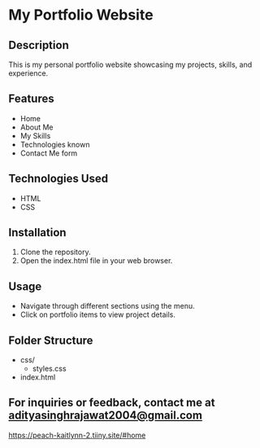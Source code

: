 # My Portfolio Website

## Description
This is my personal portfolio website showcasing my projects, skills, and experience.

## Features
- Home
- About Me
- My Skills
- Technologies known
- Contact Me form

## Technologies Used
- HTML
- CSS

## Installation
1. Clone the repository.
2. Open the index.html file in your web browser.

## Usage
- Navigate through different sections using the menu.
- Click on portfolio items to view project details.

## Folder Structure
- css/
  - styles.css
- index.html

## For inquiries or feedback, contact me at adityasinghrajawat2004@gmail.com



https://peach-kaitlynn-2.tiiny.site/#home
